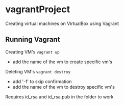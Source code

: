 # vagrantProject

Creating virtual machines on VirtualBox using Vagrant

## Running Vagrant

Creating VM's  `vagrant up`
 - add the name of the vm to create specific vm's 
 
Deleting VM's `vagrant destroy`  
 - add '-f' to skip confirmation  
 - add the name of the vm to destroy specific vm's  

Requires id_rsa and id_rsa.pub in the folder to work  
